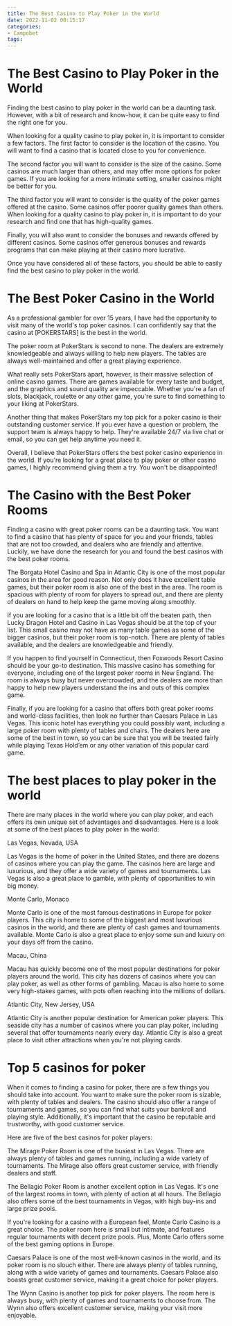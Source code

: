 ```yaml
---
title: The Best Casino to Play Poker in the World 
date: 2022-11-02 00:15:17
categories:
- Campobet
tags:
---
```



#  The Best Casino to Play Poker in the World 

Finding the best casino to play poker in the world can be a daunting task. However, with a bit of research and know-how, it can be quite easy to find the right one for you. 

When looking for a quality casino to play poker in, it is important to consider a few factors. The first factor to consider is the location of the casino. You will want to find a casino that is located close to you for convenience. 

The second factor you will want to consider is the size of the casino. Some casinos are much larger than others, and may offer more options for poker games. If you are looking for a more intimate setting, smaller casinos might be better for you. 

The third factor you will want to consider is the quality of the poker games offered at the casino. Some casinos offer poorer quality games than others. When looking for a quality casino to play poker in, it is important to do your research and find one that has high-quality games. 

Finally, you will also want to consider the bonuses and rewards offered by different casinos. Some casinos offer generous bonuses and rewards programs that can make playing at their casino more lucrative. 

Once you have considered all of these factors, you should be able to easily find the best casino to play poker in the world.

#  The Best Poker Casino in the World 

As a professional gambler for over 15 years, I have had the opportunity to visit many of the world's top poker casinos. I can confidently say that the casino at [POKERSTARS] is the best in the world.

The poker room at PokerStars is second to none. The dealers are extremely knowledgeable and always willing to help new players. The tables are always well-maintained and offer a great playing experience.

What really sets PokerStars apart, however, is their massive selection of online casino games. There are games available for every taste and budget, and the graphics and sound quality are impeccable. Whether you're a fan of slots, blackjack, roulette or any other game, you're sure to find something to your liking at PokerStars.

Another thing that makes PokerStars my top pick for a poker casino is their outstanding customer service. If you ever have a question or problem, the support team is always happy to help. They're available 24/7 via live chat or email, so you can get help anytime you need it.

Overall, I believe that PokerStars offers the best poker casino experience in the world. If you're looking for a great place to play poker or other casino games, I highly recommend giving them a try. You won't be disappointed!

#  The Casino with the Best Poker Rooms 

Finding a casino with great poker rooms can be a daunting task. You want to find a casino that has plenty of space for you and your friends, tables that are not too crowded, and dealers who are friendly and attentive. Luckily, we have done the research for you and found the best casinos with the best poker rooms.

The Borgata Hotel Casino and Spa in Atlantic City is one of the most popular casinos in the area for good reason. Not only does it have excellent table games, but their poker room is also one of the best in the area. The room is spacious with plenty of room for players to spread out, and there are plenty of dealers on hand to help keep the game moving along smoothly.

If you are looking for a casino that is a little bit off the beaten path, then Lucky Dragon Hotel and Casino in Las Vegas should be at the top of your list. This small casino may not have as many table games as some of the bigger casinos, but their poker room is top-notch. There are plenty of tables available, and the dealers are knowledgeable and friendly.

If you happen to find yourself in Connecticut, then Foxwoods Resort Casino should be your go-to destination. This massive casino has something for everyone, including one of the largest poker rooms in New England. The room is always busy but never overcrowded, and the dealers are more than happy to help new players understand the ins and outs of this complex game.

 Finally, if you are looking for a casino that offers both great poker rooms and world-class facilities, then look no further than Caesars Palace in Las Vegas. This iconic hotel has everything you could possibly want, including a large poker room with plenty of tables and chairs. The dealers here are some of the best in town, so you can be sure that you will be treated fairly while playing Texas Hold’em or any other variation of this popular card game.

#  The best places to play poker in the world 

There are many places in the world where you can play poker, and each offers its own unique set of advantages and disadvantages. Here is a look at some of the best places to play poker in the world:

Las Vegas, Nevada, USA

Las Vegas is the home of poker in the United States, and there are dozens of casinos where you can play the game. The casinos here are large and luxurious, and they offer a wide variety of games and tournaments. Las Vegas is also a great place to gamble, with plenty of opportunities to win big money.

Monte Carlo, Monaco

 Monte Carlo is one of the most famous destinations in Europe for poker players. This city is home to some of the biggest and most luxurious casinos in the world, and there are plenty of cash games and tournaments available. Monte Carlo is also a great place to enjoy some sun and luxury on your days off from the casino.

Macau, China

Macau has quickly become one of the most popular destinations for poker players around the world. This city has dozens of casinos where you can play poker, as well as other forms of gambling. Macau is also home to some very high-stakes games, with pots often reaching into the millions of dollars.

Atlantic City, New Jersey, USA

Atlantic City is another popular destination for American poker players. This seaside city has a number of casinos where you can play poker, including several that offer tournaments nearly every day. Atlantic City is also a great place to visit other attractions when you're not playing cards.

#  Top 5 casinos for poker

When it comes to finding a casino for poker, there are a few things you should take into account. You want to make sure the poker room is sizable, with plenty of tables and dealers. The casino should also offer a range of tournaments and games, so you can find what suits your bankroll and playing style. Additionally, it's important that the casino be reputable and trustworthy, with good customer service.

Here are five of the best casinos for poker players:

The Mirage Poker Room is one of the busiest in Las Vegas. There are always plenty of tables and games running, including a wide variety of tournaments. The Mirage also offers great customer service, with friendly dealers and staff.

The Bellagio Poker Room is another excellent option in Las Vegas. It's one of the largest rooms in town, with plenty of action at all hours. The Bellagio also offers some of the best tournaments in Vegas, with high buy-ins and large prize pools.

If you're looking for a casino with a European feel, Monte Carlo Casino is a great choice. The poker room here is small but intimate, and features regular tournaments with decent prize pools. Plus, Monte Carlo offers some of the best gaming options in Europe.

Caesars Palace is one of the most well-known casinos in the world, and its poker room is no slouch either. There are always plenty of tables running, along with a wide variety of games and tournaments. Caesars Palace also boasts great customer service, making it a great choice for poker players.

The Wynn Casino is another top pick for poker players. The room here is always busy, with plenty of games and tournaments to choose from. The Wynn also offers excellent customer service, making your visit more enjoyable.